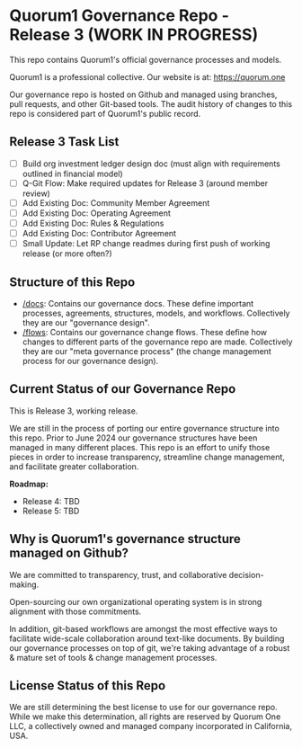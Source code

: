# Quorum1 Governance Repo - Release 3 (WORK IN PROGRESS)

This repo contains Quorum1's official governance processes and models. 

Quorum1 is a professional collective. Our website is at: https://quorum.one

Our governance repo is hosted on Github and managed using branches, pull requests, and other Git-based tools. The audit history of changes to this repo is considered part of Quorum1's public record.

## Release 3 Task List

- [ ] Build org investment ledger design doc (must align with requirements outlined in financial model)
- [ ] Q-Git Flow: Make required updates for Release 3 (around member review)
- [ ] Add Existing Doc: Community Member Agreement
- [ ] Add Existing Doc: Operating Agreement
- [ ] Add Existing Doc: Rules & Regulations
- [ ] Add Existing Doc: Contributor Agreement
- [ ] Small Update: Let RP change readmes during first push of working release (or more often?)

## Structure of this Repo

- [/docs](docs/): Contains our governance docs. These define important processes, agreements, structures, models, and workflows. Collectively they are our "governance design".
- [/flows](flows/): Contains our governance change flows. These define how changes to different parts of the governance repo are made. Collectively they are our "meta governance process" (the change management process for our governance design).

## Current Status of our Governance Repo

This is Release 3, working release.

We are still in the process of porting our entire governance structure into this repo. Prior to June 2024 our governance structures have been managed in many different places. This repo is an effort to unify those pieces in order to increase transparency, streamline change management, and facilitate greater collaboration.

**Roadmap:**
- Release 4: TBD
- Release 5: TBD

## Why is Quorum1's governance structure managed on Github?

We are committed to transparency, trust, and collaborative decision-making.

Open-sourcing our own organizational operating system is in strong alignment with those commitments. 

In addition, git-based workflows are amongst the most effective ways to facilitate wide-scale collaboration around text-like documents. By building our governance processes on top of git, we're taking advantage of a robust & mature set of tools & change management processes.

## License Status of this Repo

We are still determining the best license to use for our governance repo. While we make this determination, all rights are reserved by Quorum One LLC, a collectively owned and managed company incorporated in California, USA.
